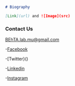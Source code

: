 ```markdown

# Biography

[Link](url) and ![Image](src)
```


### Contact Us
BEhTA.lab.mu@gmail.com

-[Facebook]()

-[Twitter}()

-[Linkedin]()

-[Instagram]()
